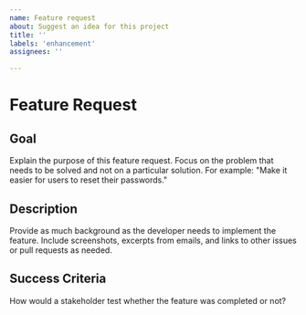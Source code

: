 ```yaml
---
name: Feature request
about: Suggest an idea for this project
title: ''
labels: 'enhancement'
assignees: ''

---
```

# Feature Request

## Goal

Explain the purpose of this feature request. Focus on the problem that needs to be solved and not on a particular solution. For example: "Make it easier for users to reset their passwords."

## Description

Provide as much background as the developer needs to implement the feature. Include screenshots, excerpts from emails, and links to other issues or pull requests as needed.

## Success Criteria

How would a stakeholder test whether the feature was completed or not?
